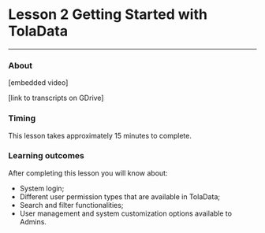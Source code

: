 # Lesson 2 Getting Started with TolaData

---

### About

\[embedded video\]

\[link to transcripts on GDrive\]

### Timing

This lesson takes approximately 15 minutes to complete.

### Learning outcomes

After completing this lesson you will know about:

* System login;
* Different user permission types that are available in TolaData;
* Search and filter functionalities;
* User management and system customization options available to Admins. 

## 

## 

## 



